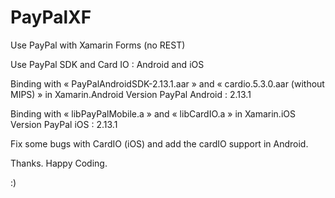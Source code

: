 # PayPalXF

Use PayPal with Xamarin Forms (no REST)

Use PayPal SDK and Card IO : Android and iOS

Binding with « PayPalAndroidSDK-2.13.1.aar » and
« cardio.5.3.0.aar (without MIPS) » in Xamarin.Android Version PayPal
Android : 2.13.1

Binding with « libPayPalMobile.a » and « libCardIO.a » in Xamarin.iOS
Version PayPal iOS : 2.13.1

Fix some bugs with CardIO (iOS) and add the cardIO support in Android.

Thanks. Happy Coding.

:)
